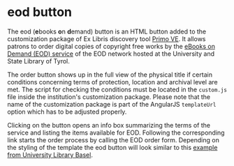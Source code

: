 # eod button
The eod (**e**books **o**n **d**emand) button is an HTML button added to the customization package of Ex Libris discovery tool [Primo VE](https://knowledge.exlibrisgroup.com/Primo/Product_Documentation/020Primo_VE/Primo_VE_(English)/010Getting_Started_with_Primo_VE/005Primo_VE_Overview). It allows patrons to order digital copies of copyright free works by the [eBooks on Demand (EOD) service](https://books2ebooks.eu/) of the EOD network hosted at the University and State Library of Tyrol.

The order button shows up in the full view of the physical title if certain conditions concerning terms of protection, location and archival level are met. The script for checking the conditions must be located in the `custom.js` file inside the institution's customization package. Please note that the name of the customization package is part of the AngularJS `templateUrl` option which has to be adjusted properly.

Clicking on the button opens an info box summarizing the terms of the service and listing the items available for EOD. Following the corresponding link starts the order process by calling the EOD order form. Depending on the styling of the template the eod button will look similar to this [example from University Library Basel](https://basel.swisscovery.org/permalink/41SLSP_UBS/mmbbsj/alma9957024070105504).
